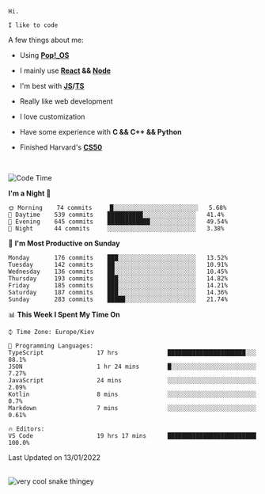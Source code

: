 ```
Hi.

I like to code
```

A few things about me:

-   Using **[Pop!\_OS](https://pop.system76.com/)**

-   I mainly use **[React](https://reactjs.org/) && [Node](https://nodejs.org/en/)**

-   I'm best with **[JS](https://www.javascript.com/)/[TS](https://www.typescriptlang.org/)**

-   Really like web development

-   I love customization

-   Have some experience with **C && C++ && Python**

-   Finished Harvard's **[CS50](https://cs50.harvard.edu)**

<br>

<!--START_SECTION:waka-->
![Code Time](http://img.shields.io/badge/Code%20Time-256%20hrs%2027%20mins-blue)

**I'm a Night 🦉** 

```text
🌞 Morning    74 commits     █░░░░░░░░░░░░░░░░░░░░░░░░   5.68% 
🌆 Daytime    539 commits    ██████████░░░░░░░░░░░░░░░   41.4% 
🌃 Evening    645 commits    ████████████░░░░░░░░░░░░░   49.54% 
🌙 Night      44 commits     ░░░░░░░░░░░░░░░░░░░░░░░░░   3.38%

```
📅 **I'm Most Productive on Sunday** 

```text
Monday       176 commits    ███░░░░░░░░░░░░░░░░░░░░░░   13.52% 
Tuesday      142 commits    ██░░░░░░░░░░░░░░░░░░░░░░░   10.91% 
Wednesday    136 commits    ██░░░░░░░░░░░░░░░░░░░░░░░   10.45% 
Thursday     193 commits    ███░░░░░░░░░░░░░░░░░░░░░░   14.82% 
Friday       185 commits    ███░░░░░░░░░░░░░░░░░░░░░░   14.21% 
Saturday     187 commits    ███░░░░░░░░░░░░░░░░░░░░░░   14.36% 
Sunday       283 commits    █████░░░░░░░░░░░░░░░░░░░░   21.74%

```


📊 **This Week I Spent My Time On** 

```text
⌚︎ Time Zone: Europe/Kiev

💬 Programming Languages: 
TypeScript               17 hrs              ██████████████████████░░░   88.1% 
JSON                     1 hr 24 mins        █░░░░░░░░░░░░░░░░░░░░░░░░   7.27% 
JavaScript               24 mins             ░░░░░░░░░░░░░░░░░░░░░░░░░   2.09% 
Kotlin                   8 mins              ░░░░░░░░░░░░░░░░░░░░░░░░░   0.7% 
Markdown                 7 mins              ░░░░░░░░░░░░░░░░░░░░░░░░░   0.61%

🔥 Editors: 
VS Code                  19 hrs 17 mins      █████████████████████████   100.0%

```


 Last Updated on 13/01/2022
<!--END_SECTION:waka-->

<br>

<img title="" src="https://raw.githubusercontent.com/Trunkelis/Trunkelis/output/github-contribution-grid-snake.svg" alt="very cool snake thingey" data-align="left">
